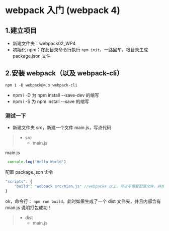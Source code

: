 # webpack 入门 (webpack 4)
## 1.建立项目
- 新建文件夹：webpack02_WP4
- 初始化 npm：在此目录命令行执行 `npm init`，一路回车。根目录生成 package.json 文件
## 2.安装 webpack（以及 webpack-cli）
`npm i -D webpack@4.x webpack-cli`
- npm i -D 为 npm install --save-dev 的缩写
- npm i -S 为 npm install --save 的缩写
### 测试一下
- 新建文件夹 src，新建一个文件 main.js，写点代码
>- src
>   - main.js

main.js
```js
 console.log('Hello World')
```
配置 package.json 命令
```js
"scripts": {
	"build": "webpack src/mian.js" //webpack4 以上，可以不需要配置文件，并推荐入口文件 src/index.js。（注意： src | /src | ./src 三种路径写法都可以，但 ../src 这种写法失败）低级错误：mian.js
}
```
ok，命令行： `npm run build`，此时如果生成了一个 dist 文件夹，并且内部含有 mian.js 说明打包成功！
>- dist
>   - main.js
